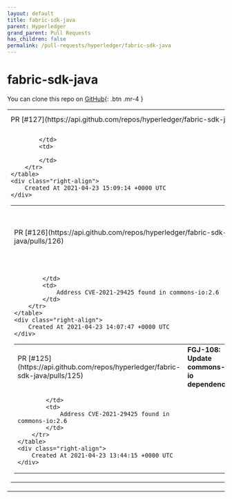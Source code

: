 ```yaml
---
layout: default
title: fabric-sdk-java
parent: Hyperledger
grand_parent: Pull Requests
has_children: false
permalink: /pull-requests/hyperledger/fabric-sdk-java
---
```


# fabric-sdk-java

You can clone this repo on <span class="fs-3">[GitHub](https://github.com/hyperledger/fabric-sdk-java){: .btn .mr-4 }</span>


<div class="code-example" markdown="1">
    <table>
        <tr>
            <td>
                PR [#127](https://api.github.com/repos/hyperledger/fabric-sdk-java/pulls/127)
            </td>
            <td>
                <b>
                    Publish v2.2.6
                </b>
            </td>
        </tr>
        <tr>
            <td>
                
            </td>
            <td>
                
            </td>
        </tr>
    </table>
    <div class="right-align">
        Created At 2021-04-23 15:09:14 +0000 UTC
    </div>
</div>

<div class="code-example" markdown="1">
    <table>
        <tr>
            <td>
                PR [#126](https://api.github.com/repos/hyperledger/fabric-sdk-java/pulls/126)
            </td>
            <td>
                <b>
                    FGJ-108: Update commons-io dependency (release-2.2)
                </b>
            </td>
        </tr>
        <tr>
            <td>
                
            </td>
            <td>
                Address CVE-2021-29425 found in commons-io:2.6
            </td>
        </tr>
    </table>
    <div class="right-align">
        Created At 2021-04-23 14:07:47 +0000 UTC
    </div>
</div>

<div class="code-example" markdown="1">
    <table>
        <tr>
            <td>
                PR [#125](https://api.github.com/repos/hyperledger/fabric-sdk-java/pulls/125)
            </td>
            <td>
                <b>
                    FGJ-108: Update commons-io dependency
                </b>
            </td>
        </tr>
        <tr>
            <td>
                
            </td>
            <td>
                Address CVE-2021-29425 found in commons-io:2.6
            </td>
        </tr>
    </table>
    <div class="right-align">
        Created At 2021-04-23 13:44:15 +0000 UTC
    </div>
</div>

